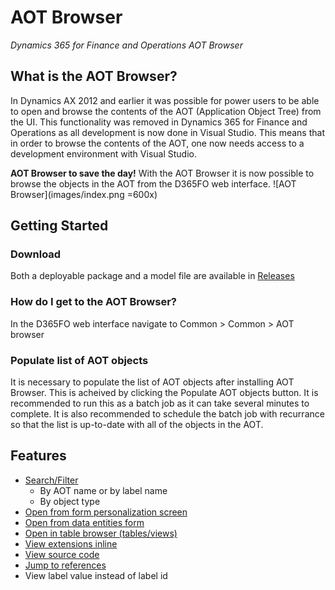 # AOT Browser

_Dynamics 365 for Finance and Operations AOT Browser_

## What is the AOT Browser?

In Dynamics AX 2012 and earlier it was possible for power users to be able to open and browse the contents of the AOT
(Application Object Tree) from the UI. This functionality was removed in Dynamics 365 for Finance and Operations as all
development is now done in Visual Studio. This means that in order to browse the contents of the AOT, one now needs access
to a development environment with Visual Studio.

**AOT Browser to save the day!** With the AOT Browser it is now possible to browse the objects in the AOT from the D365FO web interface.
![AOT Browser](images/index.png =600x)

## Getting Started

### Download

Both a deployable package and a model file are available in
[Releases](https://github.com/arbelatech/aotbrowser/releases)

### How do I get to the AOT Browser?

In the D365FO web interface navigate to Common > Common > AOT browser

### Populate list of AOT objects

It is necessary to populate the list of AOT objects after installing AOT Browser. This is acheived
by clicking the Populate AOT objects button. It is recommended to run this as a batch job as it can take
several minutes to complete. It is also recommended to schedule the batch job with recurrance so that the
list is up-to-date with all of the objects in the AOT.

## Features

- [Search/Filter](search.md)
  - By AOT name or by label name
  - By object type
- [Open from form personalization screen](openform.md)
- [Open from data entities form](openentity.md)
- [Open in table browser (tables/views)](tablebrowser.md)
- [View extensions inline](extensionsinline.md)
- [View source code](viewcode.md)
- [Jump to references](jumpreferences.md)
- View label value instead of label id
